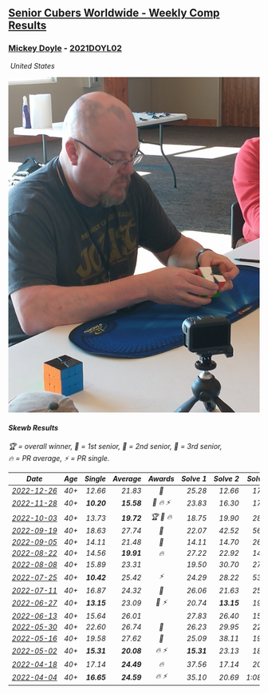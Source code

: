 <style>table {white-space: nowrap;}</style>
<link rel="stylesheet" type="text/css" href="/scw-comp/css/flags.css" />

## [Senior Cubers Worldwide - Weekly Comp Results](/scw-comp/results/)
### [Mickey Doyle](README.md) - [2021DOYL02](https://www.worldcubeassociation.org/persons/2021DOYL02?event=skewb)

<i class="flag flag-US" />&nbsp;United States

![Mickey Doyle](1644595509.jpg)

#### Skewb Results

<span style="white-space: nowrap;">🏆 = overall winner</span>, <span style="white-space: nowrap;">🥇 = 1st senior</span>, <span style="white-space: nowrap;">🥈 = 2nd senior</span>, <span style="white-space: nowrap;">🥉 = 3rd senior</span>, <span style="white-space: nowrap;">🔥 = PR average</span>, <span style="white-space: nowrap;">⚡ = PR single</span>.

| Date | Age | Single | Average | Awards | Solve 1 | Solve 2 | Solve 3 | Solve 4 | Solve 5 | Video |
| :--: | :--: | --: | --: | :--: | --: | --: | --: | --: | --: | :-- |
| [2022-12-26](../../results/2022-12-26/skewb.md) | 40+ | 12.66 | 21.83 | 🥉 | 25.28 | 12.66 | 17.20 | 23.85 | 24.44 | [Desktop](https://www.facebook.com/events/1093949927944727/permalink/1102117337127986) / [Mobile](https://m.facebook.com/events/1093949927944727?view=permalink&id=1102117337127986) |
| [2022-11-28](../../results/2022-11-28/skewb.md) | 40+ | **10.20** | **15.58** | 🥈 🔥 ⚡ | 23.83 | 16.30 | 17.22 | 13.22 | **10.20** | [Desktop](https://www.facebook.com/events/1804728823229042/permalink/1815728625462395) / [Mobile](https://m.facebook.com/events/1804728823229042?view=permalink&id=1815728625462395) |
| [2022-10-03](../../results/2022-10-03/skewb.md) | 40+ | 13.73 | **19.72** | 🏆 🥇 🔥 | 18.75 | 19.90 | 28.01 | 20.52 | 13.73 | [Desktop](https://www.facebook.com/events/3347502062203517/permalink/3354362904850766) / [Mobile](https://m.facebook.com/events/3347502062203517?view=permalink&id=3354362904850766) |
| [2022-09-19](../../results/2022-09-19/skewb.md) | 40+ | 18.63 | 27.74 | 🥈 | 22.07 | 42.52 | 56.66 | 18.64 | 18.63 | [Desktop](https://www.facebook.com/events/622543946125717/permalink/628874345492677) / [Mobile](https://m.facebook.com/events/622543946125717?view=permalink&id=628874345492677) |
| [2022-09-05](../../results/2022-09-05/skewb.md) | 40+ | 14.11 | 21.48 | 🥈 | 14.11 | 14.70 | 26.46 | 33.12 | 23.28 | [Desktop](https://www.facebook.com/events/921549679236169/permalink/932447304813073) / [Mobile](https://m.facebook.com/events/921549679236169?view=permalink&id=932447304813073) |
| [2022-08-22](../../results/2022-08-22/skewb.md) | 40+ | 14.56 | **19.91** | 🔥 | 27.22 | 22.92 | 14.56 | 15.36 | 21.44 | [Desktop](https://www.facebook.com/events/476554570981315/permalink/484539036849535) / [Mobile](https://m.facebook.com/events/476554570981315?view=permalink&id=484539036849535) |
| [2022-08-08](../../results/2022-08-08/skewb.md) | 40+ | 15.89 | 23.31 |  | 19.50 | 30.70 | 27.53 | 15.89 | 22.91 | [Desktop](https://www.facebook.com/events/1202320373645710/permalink/1207956453082102) / [Mobile](https://m.facebook.com/events/1202320373645710?view=permalink&id=1207956453082102) |
| [2022-07-25](../../results/2022-07-25/skewb.md) | 40+ | **10.42** | 25.42 | ⚡ | 24.29 | 28.22 | 53.52 | 23.76 | **10.42** | [Desktop](https://www.facebook.com/events/587016656266234/permalink/595595532075013) / [Mobile](https://m.facebook.com/events/587016656266234?view=permalink&id=595595532075013) |
| [2022-07-11](../../results/2022-07-11/skewb.md) | 40+ | 16.87 | 24.32 | 🥉 | 26.06 | 21.63 | 25.26 | 45.29 | 16.87 | [Desktop](https://www.facebook.com/events/1077792383124606/permalink/1086321458938365) / [Mobile](https://m.facebook.com/events/1077792383124606?view=permalink&id=1086321458938365) |
| [2022-06-27](../../results/2022-06-27/skewb.md) | 40+ | **13.15** | 23.09 | 🥉 ⚡ | 20.74 | **13.15** | 19.03 | 29.50 | 32.04 | [Desktop](https://www.facebook.com/events/3239186643032731/permalink/3250341398583922) / [Mobile](https://m.facebook.com/events/3239186643032731?view=permalink&id=3250341398583922) |
| [2022-06-13](../../results/2022-06-13/skewb.md) | 40+ | 15.64 | 26.01 |  | 27.83 | 26.40 | 15.64 | 23.81 | 50.74 | [Desktop](https://www.facebook.com/events/1002774037090769/permalink/1011117552923084) / [Mobile](https://m.facebook.com/events/1002774037090769?view=permalink&id=1011117552923084) |
| [2022-05-30](../../results/2022-05-30/skewb.md) | 40+ | 22.60 | 26.74 | 🥈 | 26.23 | 29.95 | 22.60 | 28.24 | 25.76 | [Desktop](https://www.facebook.com/events/484172023479011/permalink/493234515906095) / [Mobile](https://m.facebook.com/events/484172023479011?view=permalink&id=493234515906095) |
| [2022-05-16](../../results/2022-05-16/skewb.md) | 40+ | 19.58 | 27.62 | 🥉 | 25.09 | 38.11 | 19.58 | 19.66 | 50.07 | [Desktop](https://www.facebook.com/events/1452905775152133/permalink/1462609884181722) / [Mobile](https://m.facebook.com/events/1452905775152133?view=permalink&id=1462609884181722) |
| [2022-05-02](../../results/2022-05-02/skewb.md) | 40+ | **15.31** | **20.08** | 🔥 ⚡ | **15.31** | 23.13 | 18.96 | 18.15 | 30.02 | [Desktop](https://www.facebook.com/events/3199116787026413/permalink/3209612945976797) / [Mobile](https://m.facebook.com/events/3199116787026413?view=permalink&id=3209612945976797) |
| [2022-04-18](../../results/2022-04-18/skewb.md) | 40+ | 17.14 | **24.49** | 🔥 | 37.56 | 17.14 | 20.67 | 19.22 | 33.57 | [Desktop](https://www.facebook.com/events/566110581332467/permalink/574131087197083) / [Mobile](https://m.facebook.com/events/566110581332467?view=permalink&id=574131087197083) |
| [2022-04-04](../../results/2022-04-04/skewb.md) | 40+ | **16.65** | **24.59** | 🔥 ⚡ | 35.10 | 20.69 | 1:08.61 | **16.65** | 17.98 | [Desktop](https://www.facebook.com/events/1171138513621623/permalink/1179543302781144) / [Mobile](https://m.facebook.com/events/1171138513621623?view=permalink&id=1179543302781144) |


<!-- Global site tag (gtag.js) - Google Analytics -->
<script async src="https://www.googletagmanager.com/gtag/js?id=UA-86348435-3"></script>
<script>window.dataLayer = window.dataLayer || []; function gtag() {dataLayer.push(arguments);} gtag('js', new Date()); gtag('config', 'UA-86348435-3');</script>
